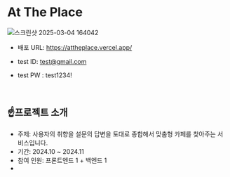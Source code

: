 # At The Place

![스크린샷 2025-03-04 164042](https://github.com/user-attachments/assets/da593442-7426-46aa-87ce-783cb6e47c8a)

- 배포 URL: https://attheplace.vercel.app/
- test ID: test@gmail.com
- test PW : test1234!

  <br />

## ☝️프로젝트 소개
  - 주제: 사용자의 취향을 설문의 답변을 토대로 종합해서 맞춤형 카페를 찾아주는 서비스입니다.
  - 기간: 2024.10 ~ 2024.11
  - 참여 인원: 프론트엔드 1 + 백엔드 1
  -  
